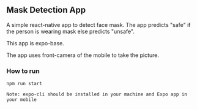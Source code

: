 ## Mask Detection App

A simple react-native app to detect face mask. The app predicts "safe" if the person is wearing mask else predicts "unsafe".

This app is expo-base.

The app uses front-camera of the mobile to take the picture.

### How to run
```
npm run start
```

`Note: expo-cli should be installed in your machine and Expo app in your mobile`
